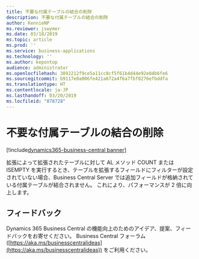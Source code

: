 ```yaml
---
title: 不要な付属テーブルの結合の削除
description: 不要な付属テーブルの結合の削除
author: KennieNP
ms.reviewer: jswymer
ms.date: 03/18/2019
ms.topic: article
ms.prod: ''
ms.service: business-applications
ms.technology: ''
ms.author: kepontop
audience: administrator
ms.openlocfilehash: 3892212f9ce5a11cc8cf5f61b4d44e92e04b6fe6
ms.sourcegitcommit: b9117e0a006fe421a672a4f6a7fbf0276efbddfa
ms.translationtype: HT
ms.contentlocale: ja-JP
ms.lasthandoff: 03/20/2019
ms.locfileid: "878728"
---
```

# <a name="removed-unnecessary-companion-table-joins"></a>不要な付属テーブルの結合の削除

[!include[dynamics365-business-central banner](../includes/dynamics365-business-central.md)]

拡張によって拡張されたテーブルに対して AL メソッド COUNT または ISEMPTY を実行するとき、テーブルを拡張するフィールドにフィルターが設定されていない場合、Business Central Server では追加フィールドが格納されている付属テーブルが結合されません。 これにより、パフォーマンスが 2 倍に向上します。

## <a name="tell-us-what-you-think"></a>フィードバック
Dynamics 365 Business Central の機能向上のためのアイデア、提案、フィードバックをお寄せください。 Business Central フォーラム ([https://aka.ms/businesscentralideas](https://aka.ms/businesscentralideas)) をご利用ください。
